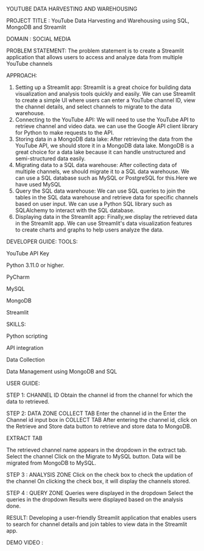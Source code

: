 YOUTUBE DATA HARVESTING AND WAREHOUSING

PROJECT TITLE :
YouTube Data Harvesting and Warehousing using SQL, MongoDB and Streamlit

DOMAIN :
SOCIAL MEDIA

PROBLEM STATEMENT:
The problem statement is to create a Streamlit application that allows users to access and analyze data from multiple YouTube channels

APPROACH:
1. Setting up a Streamlit app:
Streamlit is a great choice for building data visualization and analysis tools quickly and easily.
We can use Streamlit to create a simple UI where users can enter a YouTube channel ID, view the channel details, and select channels to migrate to the data warehouse.
2. Connecting to the YouTube API:
We will need to use the YouTube API to retrieve channel and video data.
we can use the Google API client library for Python to make requests to the API.
3. Storing data in a MongoDB data lake:
After retrieving the data from the YouTube API, we should store it in a MongoDB data lake.
MongoDB is a great choice for a data lake because it can handle unstructured and semi-structured data easily.
4. Migrating data to a SQL data warehouse:
After collecting data of multiple channels, we should migrate it to a SQL data warehouse.
We can use a SQL database such as MySQL or PostgreSQL for this.Here we have used MySQL
5. Query the SQL data warehouse:
We can use SQL queries to join the tables in the SQL data warehouse and retrieve data for specific channels based on user input.
We can use a Python SQL library such as SQLAlchemy to interact with the SQL database.
6. Displaying data in the Streamlit app:
Finally,we display the retrieved data in the Streamlit app.
We can use Streamlit's data visualization features to create charts and graphs to help users analyze the data.

DEVELOPER GUIDE:
TOOLS:

YouTube API Key

Python 3.11.0 or higher.

PyCharm

MySQL

MongoDB

Streamlit

SKILLS:

Python scripting

API integration

Data Collection

Data Management using MongoDB and SQL

USER GUIDE:

STEP 1: CHANNEL ID
Obtain the channel id from the channel for which the data to retrieved.

STEP 2: DATA ZONE
COLLECT TAB
Enter the channel id in the Enter the Channel id input box in COLLECT TAB
After entering the channel id, click on the Retrieve and Store data button to retrieve and store data to MongoDB.

EXTRACT TAB

The retrieved channel name appears in the dropdown in the extract tab.
Select the channel
Click on the Migrate to MySQL button.
Data will be migrated from MongoDB to MySQL.

STEP 3 : ANALYSIS ZONE
Click on the check box to check the updation of the channel
On clicking the check box, it will display the channels stored.

STEP 4 : QUERY ZONE
Queries were displayed in the dropdown
Select the queries in the dropdown
Results were displayed based on the analysis done.


RESULT:
Developing a user-friendly Streamlit application that enables users to search for channel details and join tables to view data in the Streamlit app.

DEMO VIDEO : 
